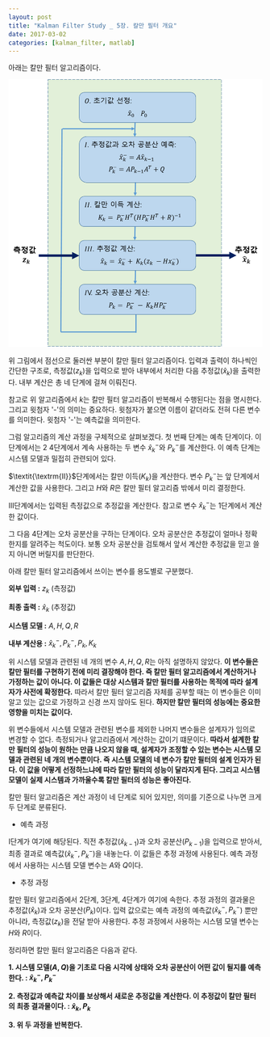 ```yaml
---
layout: post
title: "Kalman Filter Study _ 5장. 칼만 필터 개요"
date: 2017-03-02
categories: [kalman_filter, matlab]
---
```


아래는 칼만 필터 알고리즘이다.  

![Kalman_algorism](https://raw.githubusercontent.com/RoyalAzalea/RoyalAzalea.github.io/master/static/img/_posts/kalman-filter-study/Kalman_algorism.PNG)  

위 그림에서 점선으로 둘러싼 부분이 칼만 필터 알고리즘이다. 입력과 출력이 하나씩인 간단한
구조로, 측정값($z_k$)을 입력으로 받아 내부에서 처리한 다음 추정값($\hat{x}_k$)을 출력한다.
내부 계산은 총 네 단계에 걸쳐 이뤄진다.  

참고로 위 알고리즘에서 $k$는 칼만 필터 알고리즘이 반복해서 수행된다는 점을 명시한다.
그리고 윗첨자 '-'의 의미는 중요하다. 윗첨자가 붙으면 이름이 같더라도 전혀 다른 변수를
의미한다. 윗첨자 '-'는 예측값을 의미한다.  

그럼 알고리즘의 계산 과정을 구체적으로 살펴보겠다. 첫 번째 단계는 예측 단계이다. 이
단계에서는 $\mathrm{2}~\mathrm{4}$단계에서 계속 사용하는 두 변수
$\hat{x}_k^{-}$와 $P_k^{-}$를 계산한다. 이 예측 단계는 시스템 모델과 밀접히 관련되어
있다.  

$\textit{\textrm{II}}$단계에서는 칼만 이득($K_k$)을 계산한다. 변수 $P_k^{-}$는 앞
단계에서 계산한 값을 사용한다. 그리고 $H$와 $R$은 칼만 필터 알고리즘 밖에서 미리
결정한다.  

$\textrm{III}$단계에서는 입력된 측정값으로 추정값을 계산한다. 참고로 변수
$\hat{x}_k^{-}$는 $\mathrm{1}$단계에서 계산한 값이다.  

그 다음 $\mathrm{4}$단계는 오차 공분산을 구하는 단계이다. 오차 공분산은 추정값이 얼마나
정확한지를 알려주는 척도이다. 보통 오차 공분산을 검토해서 앞서 계산한 추정값을 믿고 쓸지
아니면 버릴지를 판단한다.  

아래 칼만 필터 알고리즘에서 쓰이는 변수를 용도별로 구분했다.  

**외부 입력 :** $z_k$ (측정값)  

**최종 출력 :** $\hat{x}_k$ (추정값)  

**시스템 모델 :** $A, H, Q, R$  

**내부 계산용 :** $\hat{x}_k^{-}, P_k^{-}, P_k, K_k$  

위 시스템 모델과 관련된 네 개의 변수 $A, H, Q, R$는 아직 설명하지 않았다.
**이 변수들은 칼만 필터를 구현하기 전에 미리 결장해야 한다. 즉 칼만 필터 알고리즘에서
계산하거나 가정하는 값이 아니다. 이 값들은 대상 시스템과 칼만 필터를 사용하는 목적에
따라 설계자가 사전에 확정한다.** 따라서 칼만 필터 알고리즘 자체를 공부할 때는 이
변수들은 이미 알고 있는 값으로 가정하고 신경 쓰지 않아도 된다. **하지만 칼만 필터의
성능에는 중요한 영향을 미치는 값이다.**  

위 변수들에서 시스템 모델과 관련된 변수를 제외한 나머지 변수들은 설계자가 임의로 변경할
수 없다. 측정되거나 알고리즘에서 계산하는 값이기 떄문이다. **따라서 설계한 칼만 필터의
성능이 원하는 만큼 나오지 않을 때, 설계자가 조정할 수 있는 변수는 시스템 모델과 관련된
네 개의 변수뿐이다. 즉 시스템 모델의 네 변수가 칼만 필터의 설계 인자가 된다. 이 값을
어떻게 선정하느냐에 따라 칼만 필터의 성능이 달라지게 된다. 그리고 시스템 모델이 실제
시스템과 가까울수록 칼만 필터의 성능은 좋아진다.**  

칼만 필터 알고리즘은 계산 과정이 네 단계로 되어 있지만, 의미를 기준으로 나누면 크게
두 단계로 분류된다.  

* 예측 과정  

 $\textrm{I}$단계가 여기에 해당된다. 직전 추정값($\hat{x}_{k-1}$)과 오차
공분산($P_{k-1}$)을 입력으로 받아서, 최종 결과로 예측값($\hat{x}_k^{-}, P_k^{-}$)을
내놓는다. 이 값들은 추정 과정에 사용된다. 예측 과정에서 사용하는 시스템 모델 변수는
$A$와 $Q$이다.  

* 추정 과정  

 칼만 필터 알고리즘에서 $\mathrm{2}$단계, $\mathrm{3}$단계, $\mathrm{4}$단계가
여기에 속한다. 추정 과정의 결과물은 추정값($\hat{x}_k$)과 오차 공분산($P_k$)이다.
입력 값으로는 예측 과정의 예측값($\hat{x}_k^{-}, P_k^{-}$) 뿐만 아니라,
측정값($z_k$)을 전달 받아 사용한다. 추정 과정에서 사용하는 시스템 모델 변수는 $H$와
$R$이다.  

정리하면 칼만 필터 알고리즘은 다음과 같다.  

**1. 시스템 모델($A, Q$)을 기초로 다음 시각에 상태와 오차 공분산이 어떤 값이 될지를
예측한다. : $\hat{x}_k^{-}, P_k^{-}$**  

**2. 측정값과 예측값 차이를 보상해서 새로운 추정값을 계산한다. 이 추정값이 칼만 필터의
최종 결과물이다. : $\hat{x}_k, P_k$**  

**3. 위 두 과정을 반복한다.**
